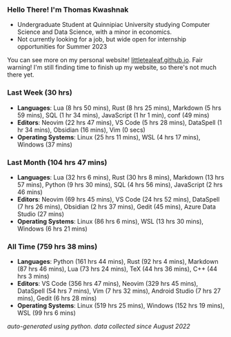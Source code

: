 
### Hello There! I'm Thomas Kwashnak

- Undergraduate Student at Quinnipiac University studying Computer Science and Data Science, with a minor in economics.
- Not currently looking for a job, but wide open for internship opportunities for Summer 2023

You can see more on my personal website! [littletealeaf.github.io](https://littletealeaf.github.io). Fair warning! I'm still finding time to finish up my website, so there's not much there yet.

### Last Week (30 hrs)
- **Languages**: Lua (8 hrs 50 mins), Rust (8 hrs 25 mins), Markdown (5 hrs 59 mins), SQL (1 hr 34 mins), JavaScript (1 hr 1 min), conf (49 mins)
- **Editors**: Neovim (22 hrs 47 mins), VS Code (5 hrs 28 mins), DataSpell (1 hr 34 mins), Obsidian (16 mins), Vim (0 secs)
- **Operating Systems**: Linux (25 hrs 11 mins), WSL (4 hrs 17 mins), Windows (37 mins)
    
### Last Month (104 hrs 47 mins)
- **Languages**: Lua (32 hrs 6 mins), Rust (30 hrs 8 mins), Markdown (13 hrs 57 mins), Python (9 hrs 30 mins), SQL (4 hrs 56 mins), JavaScript (2 hrs 46 mins)
- **Editors**: Neovim (69 hrs 45 mins), VS Code (24 hrs 52 mins), DataSpell (7 hrs 26 mins), Obsidian (2 hrs 37 mins), Gedit (45 mins), Azure Data Studio (27 mins)
- **Operating Systems**: Linux (86 hrs 6 mins), WSL (13 hrs 30 mins), Windows (6 hrs 21 mins)
    
### All Time (759 hrs 38 mins)
- **Languages**: Python (161 hrs 44 mins), Rust (92 hrs 4 mins), Markdown (87 hrs 46 mins), Lua (73 hrs 24 mins), TeX (44 hrs 36 mins), C++ (44 hrs 3 mins)
- **Editors**: VS Code (356 hrs 47 mins), Neovim (329 hrs 45 mins), DataSpell (54 hrs 7 mins), Vim (7 hrs 32 mins), Android Studio (7 hrs 27 mins), Gedit (6 hrs 28 mins)
- **Operating Systems**: Linux (519 hrs 25 mins), Windows (152 hrs 19 mins), WSL (99 hrs 6 mins)
    

*auto-generated using python. data collected since August 2022*
